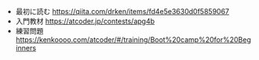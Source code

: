 - 最初に読む  https://qiita.com/drken/items/fd4e5e3630d0f5859067
- 入門教材  https://atcoder.jp/contests/apg4b
- 練習問題 https://kenkoooo.com/atcoder/#/training/Boot%20camp%20for%20Beginners
